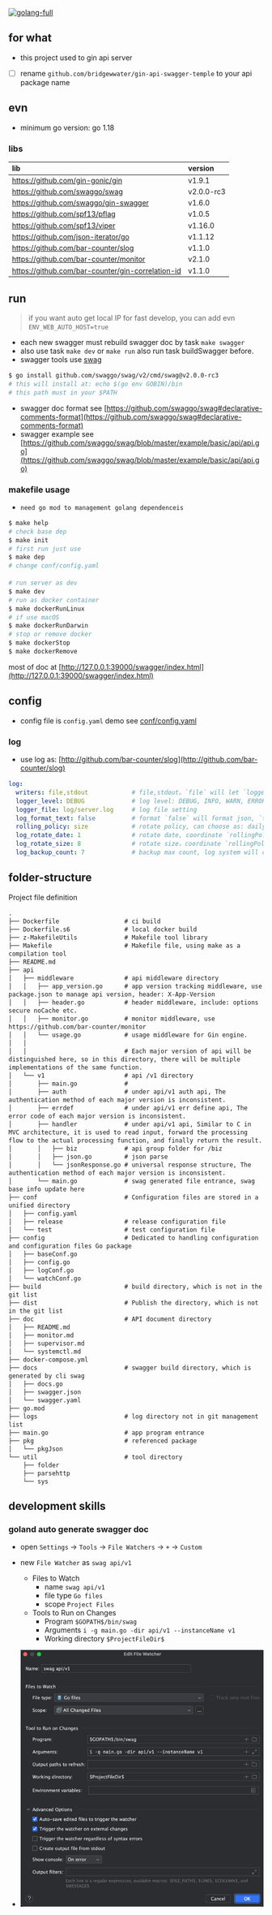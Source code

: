 [![golang-full](https://github.com/bridgewwater/gin-api-swagger-temple/workflows/golang-full/badge.svg?branch=main)](https://github.com/bridgewwater/gin-api-swagger-temple/actions?query=workflow%3Agolang-full)

## for what

- this project used to gin api server
- [ ] rename `github.com/bridgewwater/gin-api-swagger-temple` to your api package name

## evn

- minimum go version: go 1.18

### libs

| lib                                               | version    |
|:--------------------------------------------------|:-----------|
| https://github.com/gin-gonic/gin                  | v1.9.1     |
| https://github.com/swaggo/swag                    | v2.0.0-rc3 |
| https://github.com/swaggo/gin-swagger             | v1.6.0     |
| https://github.com/spf13/pflag                    | v1.0.5     |
| https://github.com/spf13/viper                    | v1.16.0    |
| https://github.com/json-iterator/go               | v1.1.12    |
| https://github.com/bar-counter/slog               | v1.1.0     |
| https://github.com/bar-counter/monitor            | v2.1.0     | 
| https://github.com/bar-counter/gin-correlation-id | v1.1.0     | 

## run

> if you want auto get local IP for fast develop, you can add evn `ENV_WEB_AUTO_HOST=true`

- each new swagger must rebuild swagger doc by task `make swagger`
- also use task `make dev` or `make run` also run task buildSwagger before.
- swagger tools use [swag](https://github.com/swaggo/swag)

```bash
$ go install github.com/swaggo/swag/v2/cmd/swag@v2.0.0-rc3
# this will install at: echo $(go env GOBIN)/bin
# this path must in your $PATH
```

- swagger doc format
  see [https://github.com/swaggo/swag#declarative-comments-format](https://github.com/swaggo/swag#declarative-comments-format)
- swagger example
  see [https://github.com/swaggo/swag/blob/master/example/basic/api/api.go](https://github.com/swaggo/swag/blob/master/example/basic/api/api.go)

### makefile usage

- `need go mod to management golang dependenceis`

```sh
$ make help
# check base dep
$ make init
# first run just use
$ make dep
# change conf/config.yaml

# run server as dev
$ make dev
# run as docker container
$ make dockerRunLinux
# if use macOS
$ make dockerRunDarwin
# stop or remove docker
$ make dockerStop
$ make dockerRemove
```

most of doc at [http://127.0.0.1:39000/swagger/index.html](http://127.0.0.1:39000/swagger/index.html)

## config

- config file is `config.yaml` demo see [conf/config.yaml](conf/config.yaml)

### log

- use log as: [http://github.com/bar-counter/slog](http://github.com/bar-counter/slog)

```yaml
log:
  writers: file,stdout            # file,stdout。`file` will let `logger_file` to file，`stdout` will show at std, most of time use bose
  logger_level: DEBUG             # log level: DEBUG, INFO, WARN, ERROR, FATAL
  logger_file: log/server.log     # log file setting
  log_format_text: false          # format `false` will format json, `true` will show abs
  rolling_policy: size            # rotate policy, can choose as: daily, size. `daily` store as daily，`size` will save as max
  log_rotate_date: 1              # rotate date, coordinate `rollingPolicy: daily`
  log_rotate_size: 8              # rotate size，coordinate `rollingPolicy: size`
  log_backup_count: 7             # backup max count, log system will compress the log file when log reaches rotate set, this set is max file count
```

## folder-structure

Project file definition

```
.
├── Dockerfile                  # ci build
├── Dockerfile.s6               # local docker build
├── z-MakefileUtils             # Makefile tool library
├── Makefile                    # Makefile file, using make as a compilation tool
├── README.md
├── api
│   ├── middleware              # api middleware directory
│   │   ├── app_version.go      # app version tracking middleware, use package.json to manage api version, header: X-App-Version
│   │   ├── header.go           # header middleware, include: options secure noCache etc.
│   │   ├── monitor.go          # monitor middleware, use https://github.com/bar-counter/monitor
│   │   └── usage.go            # usage middleware for Gin engine.
│   │
│   │                           # Each major version of api will be distinguished here, so in this directory, there will be multiple implementations of the same function.
│   └── v1                      # api /v1 directory
│       ├── main.go             # 
│       ├── auth                # under api/v1 auth api, The authentication method of each major version is inconsistent.
│       ├── errdef              # under api/v1 err define api, The error code of each major version is inconsistent.
│       ├── handler             # under api/v1 api, Similar to C in MVC architecture, it is used to read input, forward the processing flow to the actual processing function, and finally return the result.
│       │   ├── biz             # api group folder for /biz
│       │   ├── json.go         # json parse
│       │   └── jsonResponse.go # universal response structure, The authentication method of each major version is inconsistent.
│       └── main.go             # swag generated file entrance, swag base info update here
├── conf                        # Configuration files are stored in a unified directory
│   ├── config.yaml
│   ├── release                 # release configuration file
│   └── test                    # test configuration file
├── config                      # Dedicated to handling configuration and configuration files Go package
│   ├── baseConf.go
│   ├── config.go
│   ├── logConf.go
│   └── watchConf.go
├── build                       # build directory, which is not in the git list
├── dist                        # Publish the directory, which is not in the git list
├── doc                         # API document directory
│   ├── README.md
│   ├── monitor.md
│   ├── supervisor.md
│   └── systemctl.md
├── docker-compose.yml
├── docs                        # swagger build directory, which is generated by cli swag
│   ├── docs.go
│   ├── swagger.json
│   └── swagger.yaml
├── go.mod
├── logs                        # log directory not in git management list
├── main.go                     # app program entrance
├── pkg                         # referenced package
│   └── pkgJson
└── util                        # tool directory
    ├── folder
    ├── parsehttp
    └── sys
```

## development skills

### goland auto generate swagger doc

- open `Settings` -> `Tools` -> `File Watchers` -> `+` -> `Custom`
- new `File Watcher` as `swag api/v1`
  - Files to Watch 
    - name `swag api/v1`
    - file type `Go files`
    - scope `Project Files`
  - Tools to Run on Changes
    - Program `$GOPATH$/bin/swag`
    - Arguments `i -g main.go -dir api/v1 --instanceName v1`
    - Working directory `$ProjectFileDir$`

- ![](doc/img/goland-swag-auto-v1.png)
